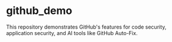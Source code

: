 # github_demo
This repository demonstrates GitHub's features for code security, application security, and AI tools like GitHub Auto-Fix.
